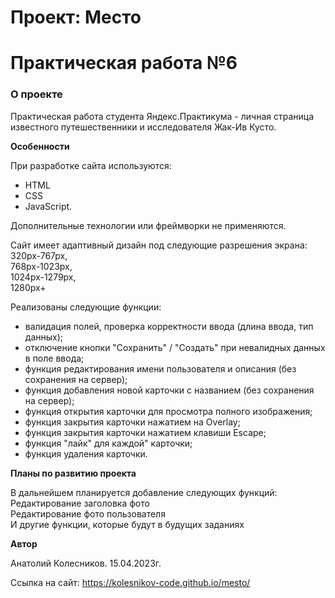 # Проект: Место

# Практическая работа №6

### О проекте

Практическая работа студента Яндекс.Практикума - личная страница известного путешественники и исследователя Жак-Ив Кусто.

**Особенности**

При разработке сайта используются: 

* HTML
* CSS
* JavaScript.

Дополнительные технологии или фреймворки не применяются.

Сайт имеет адаптивный дизайн под следующие разрешения экрана:
<br>320px-767px,
<br>768px-1023px,
<br>1024px-1279px,
<br>1280px+

Реализованы следующие функции:
* валидация полей, проверка корректности ввода (длина ввода, тип данных);
* отключение кнопки "Сохранить" / "Создать" при невалидных данных в поле ввода;
* функция редактирования имени пользователя и описания (без сохранения на сервер);
* функция добавления новой карточки с названием (без сохранения на сервер);
* функция открытия карточки для просмотра полного изображения;
* функция закрытия карточки нажатием на Overlay;
* функция закрытия карточки нажатием клавиши Escape;
* функция "лайк" для каждой" карточки;
* функция удаления карточки.

**Планы по развитию проекта**

В дальнейшем планируется добавление следующих функций:
<br>Редактирование заголовка фото
<br>Редактирование фото пользователя
<br>И другие функции, которые будут в будущих заданиях

**Автор**

Анатолий Колесников. 15.04.2023г.

Ссылка на сайт: https://kolesnikov-code.github.io/mesto/
